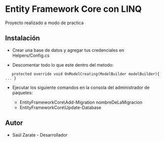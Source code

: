 # Entity Framework Core con LINQ

Proyecto realizado a modo de practica

## Instalación

* Crear una base de datos y agregar tus credenciales en Helpers/Config.cs

* Descomentar todo lo que este dentro del metodo:
```
   protected override void OnModelCreating(ModelBuilder modelBuilder){ ... }
```
* Ejecutar los siguiente comandos en la consola del administrador de paquetes:

   * EntityFrameworkCore\Add-Migration nombreDeLaMigracion
   * EntityFrameworkCore\Update-Database


<!-- 
## Creación del proyecto desde cero

* Installar los siguientes paquetes desde el administrador de paquetes NuGet: 
    * Microsoft.EntityFrameworkCore
    * Pomelo.EntityFrameworkCore.MySql
    * Microsoft.EntityFrameworkCore.Tools
* Crear una base de datos
    * Cambiar las credenciales de Helpers/Config.cs
* Crer una clase para el context
    * La clase debe heredar de DBContext
    * Importar EF Core en la clase
    ```
        using Microsoft.EntityFrameworkCore;
    ```
    * Crear el constructor (dejarlo vacío)
* Crear una clase por Modelo
    * Agregar los atributos necesarios usando properties
    ```
        public Tipo nombreAtributo { get; set; }
    ```
    * Agregar un atributo DbSet por cada Modelo
    ```
        public DbSet<Model> nombreAtributo { get; set; }
    ```
* Configuracion de las migraciones (dentro de la clase Context)
    * Crear un metodo para indicar el SGBD a usar
    ```
        protected override void OnConfiguring(DbContextOptionsBuilder optionsBuilder)
        {
            optionsBuilder.UseMySql(String connectionString, new MySqlServerVersion(new Version()));
        }
    ```
    * Crear un metodo para configurar las migraciones por defecto
    ```
        protected override void OnModelCreating(ModelBuilder modelBuilder){
            // Indico el nombre que va a tener un modelo en la DB. Se pueden hacer mas cosas
            modelBuilder.Entity<Model>().ToTable("nombreDeLaTabla");

            // Configuro las propiedades de la tabla. Se pueden hacer mas cosas
            // Ejemplo:
            modelBuilder.Entity<Categoria>(
                categoria =>
                {
                    categoria.Property(c => c.Nombre).HasColumnType("varchar(80)").IsRequired(true);
                });

            // Inserto 2 registros
            // Ejemplo:
            modelBuilder.Entity<Categoria>().HasData(new Categoria[]{
                new Categoria { nombreAtributo1 = valor, nombreAtributo2 = valor, ... },
                new Categoria { nombreAtributo1 = valor, nombreAtributo2 = valor, ... },
            });
        }
    ```
* Agrego las migraciones:
```
    EntityFrameworkCore\Add-Migration nombreDeLaMigracion
```
* "Ejecuto" las migraciones:
```
    EntityFrameworkCore\Update-Database
```
-->
## Autor

- Saúl Zarate - Desarrollador

  
